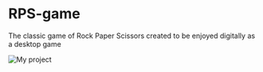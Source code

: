 # RPS-game

The classic game of Rock Paper Scissors created to be enjoyed digitally as a desktop game

![My project](https://github.com/AbenezerD1/RPS-game/assets/150618491/e2583e6a-e836-4f66-9fac-13f9d37db757)




